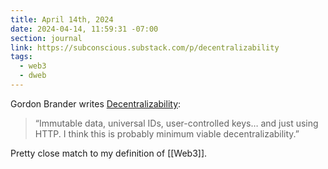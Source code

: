 ```yaml
---
title: April 14th, 2024
date: 2024-04-14, 11:59:31 -07:00
section: journal
link: https://subconscious.substack.com/p/decentralizability
tags:
  - web3
  - dweb
---
```

Gordon Brander writes [Decentralizability](https://subconscious.substack.com/p/decentralizability):

> “Immutable data, universal IDs, user-controlled keys… and just using HTTP. I think this is probably minimum viable decentralizability.”

Pretty close match to my definition of [[Web3]].





